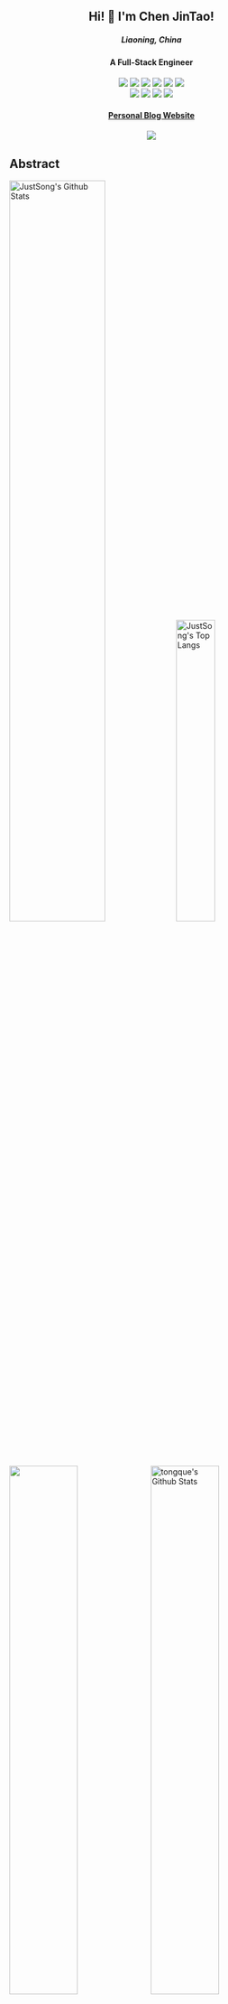## <div align="center">Hi! 👋 I'm Chen JinTao!</div>
##### <div align="center">Liaoning, China</div>
#### <div align="center">A Full-Stack Engineer</div>

<div align="center">
  <img src="https://img.shields.io/badge/-JavaScript-f6da1c?style=flat&logo=javascript&logoColor=white">
  <img src="https://img.shields.io/badge/-React-00b4ce?style=flat&logo=react&logoColor=white">
  <img src="https://img.shields.io/badge/-TypeScript-2b6dbf?style=flat&logo=typescript&logoColor=white">
  <img src="https://img.shields.io/badge/-Vue-46b882?style=flat&logo=vue.js&logoColor=white">
  <img src="https://img.shields.io/badge/-Node.js-3C873A?style=flat&logo=Node.js&logoColor=white">
  <img src="https://img.shields.io/badge/-Golang-00ADD8?style=flat&logo=go&logoColor=white">
</div>
<div align="center">
  <img src="https://img.shields.io/badge/-Git-ee462c?style=flat&logo=git&logoColor=white">
  <img src="https://img.shields.io/badge/-Github-black?style=flat&logo=github">
  <img src="https://img.shields.io/badge/-Webpack-%232C3A42?style=flat-square&logo=webpack">
  <img src="https://img.shields.io/badge/-ESLint-%234B32C3?style=flat-square&logo=eslint">
</div>

#### <div align="center"><a href="https://juejin.cn/user/178569313532535/posts" target="_blank">Personal Blog Website</a></div>
#### <div align="center">![](https://komarev.com/ghpvc/?username=tongque0&label=views-count)</div>

## Abstract
<p>
  <img src="https://github-readme-stats.vercel.app/api?username=tongque0&show_icons=true&hide_border=true" alt="JustSong's Github Stats" width="58%" />
  <img src="https://github-readme-stats.vercel.app/api/top-langs/?username=tongque0&layout=compact&hide_border=true&langs_count=10" alt="JustSong's Top Langs" width="37%" /> 
</p>

<p>
   <img src="https://stats.justsong.cn/api/leetcode?username=tongque&theme=light"   width="49%" >
   <img src="https://stats.justsong.cn/api/juejin?id=178569313532535" alt="tongque's Github Stats" width="49%" />
</p>



